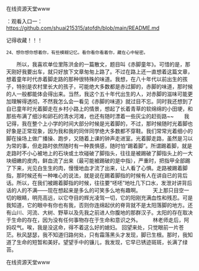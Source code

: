 在线资源天堂www

：观看入口一：https://github.com/shuai215315/atofdh/blob/main/README.md


记得收藏！！！



	24、想你想你想着你，有些模糊记忆。看你看你看着你，藏在心中秘密。
　　所以，我喜欢单位里陈洪金的一篇散文，题目叫《赤脚童年》。可惜的是，那天刚好我要出车，就只好放下文章匆匆上路了。不过在路上还一直想着这篇文章，想着童年时代赤着脚走路的那种很特殊的味道。我想，在八十年代以前出生的孩子，特别是农村里长大的孩子，可能绝大多数都是赤过脚的，赤脚的味道，那时候的人一般都能体会得出来。当然，我这个五十年代出生的人，对赤脚的滋味可能更加理解得透彻，不然我怎么会一看见《赤脚的味道》就过目不忘。同时我还想到了自已童年时光着脚走在乡村小路上的情景，想起了长着青草的软绵绵的小田埂，和那些布满了细沙和卵石的清水河滩，也还有随时漂着一些灰尘的赶街路~~　　我记得，我在整个上小学的时间大部分时候是光着脚的，不过，那时候随时光着脚也好象是正常现象，因为我和我的同伴同学绝大多数都不穿鞋。我们常常光着细小的脚在操场上做广播操、跑步，又随着上课的钟声走进室。光着脚走路，虽然是习以为常的事，但走路时依然随时有一种畏惧感，随时怕“踢着脚”。所谓踢着脚，就是走路时不小心被地上的石块或土坎碰破了脚指头，往往是被踢破了脚指头上的一大块细嫩的皮肉，鲜血流了出来（最可能被踢破的是中指），严重时，把指甲全部踢了下来，光见白生生的肉，慢慢地血才流了出来，让人看了心惧。走路被踢着脚指，那时候还有一种唯心的说法，就是说在踢着脚指的时候有人在讲自已的背后话。所以，在我们被踢着脚指的时候，往往要“呸呸”地吐几下口水，发泄对讲背后话的人的不满——现在想起来是多么的可笑多么地有趣啊。
　　天上那只目空一切的眼睛，明亮高远，以它夺目的辉光凌驾一切，它的阳刚充满血性和残忍。可是我知道，它的眼中有你也有我，否则你连绵起伏的脊背就不是太阳落脚的地方。还有山川、河流、大树、野草以及先我之前进人你腹地的那群汉子。太阳的存在取决于生命的存在，因为没有任何事物存在于生命和意识之外。
　　林老师走后，阿妈叹气。唉，我是没这命，得不着这么好的媳妇。
回望来处，只觉眼前一片苍茫。秋风瑟瑟，我不知道归路何处，只有霜落黑头才发现，脚已生根。那时，我知道了生命的短暂和美好。望望手中的镰儿，我发现，它早已锈迹斑斑，长满了绿苔。







在线资源天堂www
